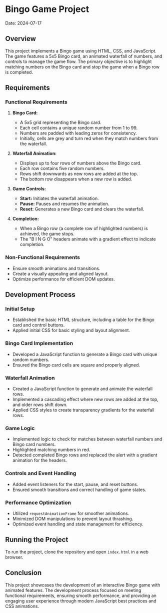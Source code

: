 # Bingo Game Project

Date: 2024-07-17

## Overview

This project implements a Bingo game using HTML, CSS, and JavaScript. The game features a 5x5 Bingo card, an animated waterfall of numbers, and controls to manage the game flow. The primary objective is to highlight matching numbers on the Bingo card and stop the game when a Bingo row is completed.

## Requirements

### Functional Requirements

1. **Bingo Card:**
   - A 5x5 grid representing the Bingo card.
   - Each cell contains a unique random number from 1 to 99.
   - Numbers are padded with leading zeros for consistency.
   - Initially, cells are grey and turn red when they match numbers from the waterfall.

2. **Waterfall Animation:**
   - Displays up to four rows of numbers above the Bingo card.
   - Each row contains five random numbers.
   - Rows shift downwards as new rows are added at the top.
   - The bottom row disappears when a new row is added.

3. **Game Controls:**
   - **Start:** Initiates the waterfall animation.
   - **Pause:** Pauses and resumes the animation.
   - **Reset:** Generates a new Bingo card and clears the waterfall.

4. **Completion:**
   - When a Bingo row (a complete row of highlighted numbers) is achieved, the game stops.
   - The "B I N G O" headers animate with a gradient effect to indicate completion.

### Non-Functional Requirements

- Ensure smooth animations and transitions.
- Create a visually appealing and aligned layout.
- Optimize performance for efficient DOM updates.

## Development Process

### Initial Setup

- Established the basic HTML structure, including a table for the Bingo card and control buttons.
- Applied initial CSS for basic styling and layout alignment.

### Bingo Card Implementation

- Developed a JavaScript function to generate a Bingo card with unique random numbers.
- Ensured the Bingo card cells are square and properly aligned.

### Waterfall Animation

- Created a JavaScript function to generate and animate the waterfall rows.
- Implemented a cascading effect where new rows are added at the top, and older rows shift down.
- Applied CSS styles to create transparency gradients for the waterfall rows.

### Game Logic

- Implemented logic to check for matches between waterfall numbers and Bingo card numbers.
- Highlighted matching numbers in red.
- Detected completed Bingo rows and replaced the alert with a gradient animation for the headers.

### Controls and Event Handling

- Added event listeners for the start, pause, and reset buttons.
- Ensured smooth transitions and correct handling of game states.

### Performance Optimization

- Utilized `requestAnimationFrame` for smoother animations.
- Minimized DOM manipulations to prevent layout thrashing.
- Optimized event handling and state management for efficiency.

## Running the Project

To run the project, clone the repository and open `index.html` in a web browser.

## Conclusion

This project showcases the development of an interactive Bingo game with animated features. The development process focused on meeting functional requirements, ensuring smooth performance, and providing an engaging user experience through modern JavaScript best practices and CSS animations.



